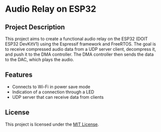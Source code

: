 # Audio Relay on ESP32

## Project Description

This project aims to create a functional audio relay on the ESP32 (DOIT ESP32 DevKitV1) using the Espressif framework and FreeRTOS. The goal is to receive compressed audio data from a UDP server client, decompress it, and push it to the DMA controller. The DMA controller then sends the data to the DAC, which plays the audio.

## Features

- Connects to Wi-Fi in power save mode
- Indication of a connection through a LED
- UDP server that can receive data from clients

## License

This project is licensed under the [MIT License](LICENSE).
